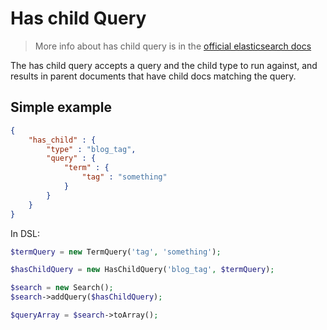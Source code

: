 # Has child Query

> More info about has child query is in the [official elasticsearch docs][1]

The has child query accepts a query and the child type to run against, and results in parent documents that have child
docs matching the query.

## Simple example

```JSON
{
    "has_child" : {
        "type" : "blog_tag",
        "query" : {
            "term" : {
                "tag" : "something"
            }
        }
    }
}
```

In DSL:

```php
$termQuery = new TermQuery('tag', 'something');

$hasChildQuery = new HasChildQuery('blog_tag', $termQuery);

$search = new Search();
$search->addQuery($hasChildQuery);

$queryArray = $search->toArray();
```

[1]: https://www.elastic.co/guide/en/elasticsearch/reference/current/query-dsl-has-child-query.html
